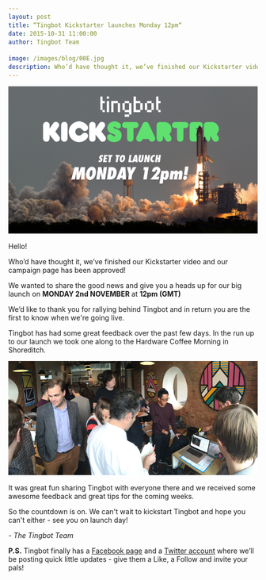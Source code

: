 ```yaml
---
layout: post
title: “Tingbot Kickstarter launches Monday 12pm“
date: 2015-10-31 11:00:00
author: Tingbot Team

image: /images/blog/00E.jpg
description: Who’d have thought it, we’ve finished our Kickstarter video and our campaign page has been approved!
---
```


![](/images/blog/00E-1.jpg)


Hello!

Who’d have thought it, we’ve finished our Kickstarter video and our campaign page has been approved!

We wanted to share the good news and give you a heads up for our big launch on **MONDAY 2nd NOVEMBER** at **12pm (GMT)**

We’d like to thank you for rallying behind Tingbot and in return you are the first to know when we're going live.

Tingbot has had some great feedback over the past few days. In the run up to our launch we took one along to the Hardware Coffee Morning in Shoreditch.

![](/images/blog/00E-2.jpg)


It was great fun sharing Tingbot with everyone there and we received some awesome feedback and great tips for the coming weeks.

So the countdown is on. We can't wait to kickstart Tingbot and hope you can't either - see you on launch day!

*- The Tingbot Team*

**P.S.** Tingbot finally has a [Facebook page](//www.facebook.com/thetingbot) and a [Twitter account](//twitter.com/thetingbot) where we’ll be posting quick little updates - give them a Like, a Follow and invite your pals!